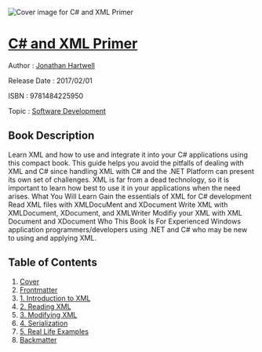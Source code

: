 ![Cover image for C# and XML Primer](https://imgdetail.ebookreading.net/cover/cover/software_development/EB9781484225950.jpg)

[C# and XML Primer](https://ebookreading.net/view/book/C%23+and+XML+Primer-EB9781484225950_1.html "C# and XML Primer")
====================================================================================================================

Author : [Jonathan Hartwell](https://ebookreading.net/search/author/Jonathan+Hartwell)

Release Date : 2017/02/01

ISBN : 9781484225950

Topic : [Software Development](https://ebookreading.net/search/category/software-development)

Book Description
-----------------

Learn XML and how to use and integrate it into your C# applications using this compact book. This guide helps you avoid the pitfalls of dealing with XML and C# since handling XML with C# and the .NET Platform can present its own set of challenges. XML is far from a dead technology, so it is important to learn how best to use it in your applications when the need arises.
What You Will Learn
Gain the essentials of XML for C# development
Read XML files with XMLDocuMent and XDocument
Write XML with XMLDocument, XDocument, and XMLWriter
Modifiy your XML with XML Document and XDocument
Who This Book Is For
Experienced Windows application programmers/developers using .NET and C# who may be new to using and applying XML.
              
Table of Contents
-----------------

1. [Cover](https://ebookreading.net/view/book/C%23+and+XML+Primer-EB9781484225950_1.html)
1. [Frontmatter](https://ebookreading.net/view/book/C%23+and+XML+Primer-EB9781484225950_2.html)
1. [1. Introduction to XML](https://ebookreading.net/view/book/C%23+and+XML+Primer-EB9781484225950_3.html)
1. [2. Reading XML](https://ebookreading.net/view/book/C%23+and+XML+Primer-EB9781484225950_4.html)
1. [3. Modifying XML](https://ebookreading.net/view/book/C%23+and+XML+Primer-EB9781484225950_5.html)
1. [4. Serialization](https://ebookreading.net/view/book/C%23+and+XML+Primer-EB9781484225950_6.html)
1. [5. Real Life Examples](https://ebookreading.net/view/book/C%23+and+XML+Primer-EB9781484225950_7.html)
1. [Backmatter](https://ebookreading.net/view/book/C%23+and+XML+Primer-EB9781484225950_8.html)
